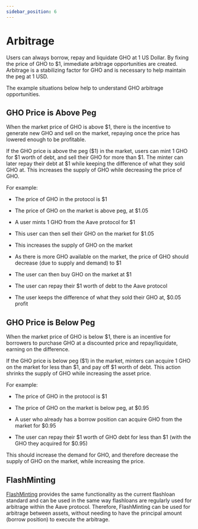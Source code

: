 ```yaml
---
sidebar_position: 6
---
```


# Arbitrage

Users can always borrow, repay and liquidate GHO at 1 US Dollar. By fixing the price of GHO to $1, immediate arbitrage opportunities are created. Arbitrage is a stabilizing factor for GHO and is necessary to help maintain the peg at 1 USD.

The example situations below help to understand GHO arbitrage opportunities.

## GHO Price is Above Peg

When the market price of GHO is above $1, there is the incentive to generate new GHO and sell on the market, repaying once the price has lowered enough to be profitable.

If the GHO price is above the peg ($1) in the market, users can mint 1 GHO for $1 worth of debt, and sell their GHO for more than $1. The minter can later repay their debt at $1 while keeping the difference of what they sold GHO at. This increases the supply of GHO while decreasing the price of GHO.

For example:

- The price of GHO in the protocol is $1

- The price of GHO on the market is above peg, at $1.05

- A user mints 1 GHO from the Aave protocol for $1

- This user can then sell their GHO on the market for $1.05

- This increases the supply of GHO on the market

- As there is more GHO available on the market, the price of GHO should decrease (due to supply and demand) to $1

- The user can then buy GHO on the market at $1

- The user can repay their $1 worth of debt to the Aave protocol

- The user keeps the difference of what they sold their GHO at, $0.05 profit

## GHO Price is Below Peg

When the market price of GHO is below $1, there is an incentive for borrowers to purchase GHO at a discounted price and repay/liquidate, earning on the difference.

If the GHO price is below peg ($1) in the market, minters can acquire 1 GHO on the market for less than $1, and pay off $1 worth of debt. This action shrinks the supply of GHO while increasing the asset price.

For example:

- The price of GHO in the protocol is $1

- The price of GHO on the market is below peg, at $0.95

- A user who already has a borrow position can acquire GHO from the market for $0.95

- The user can repay their $1 worth of GHO debt for less than $1 (with the GHO they acquired for $0.95)

This should increase the demand for GHO, and therefore decrease the supply of GHO on the market, while increasing the price.

## FlashMinting

[FlashMinting](../fundamental-concepts/flashmint.md) provides the same functionality as the current flashloan standard and can be used in the same way flashloans are regularly used for arbitrage within the Aave protocol. Therefore, FlashMinting can be used for arbitrage between assets, without needing to have the principal amount (borrow position) to execute the arbitrage.
